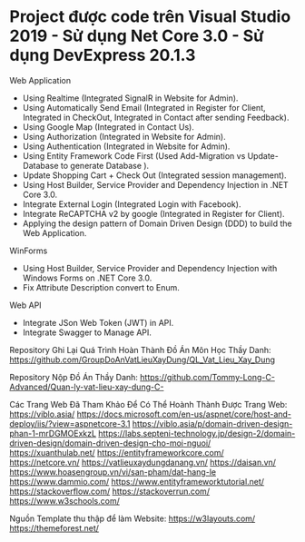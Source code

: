 # Project được code trên Visual Studio 2019 - Sử dụng Net Core 3.0 - Sử dụng DevExpress 20.1.3

Web Application

- Using  Realtime (Integrated SignalR in Website for Admin).
- Using  Automatically Send Email (Integrated in Register for Client, Integrated in CheckOut, Integrated in Contact after sending Feedback).
- Using  Google Map (Integrated in Contact Us).
- Using  Authorization (Integrated in Website for Admin).
- Using  Authentication (Integrated in Website for Admin).
- Using  Entity Framework Code First (Used Add-Migration vs Update-Database to generate Database ).
- Update Shopping Cart + Check Out (Integrated session management).
- Using Host Builder, Service Provider and Dependency Injection in .NET Core 3.0.
- Integrate External Login (Integrated Login with Facebook).
- Integrate ReCAPTCHA v2 by google (Integrated in Register for Client).
- Applying the design pattern of Domain Driven Design (DDD) to build the Web Application.

WinForms

- Using Host Builder, Service Provider and Dependency Injection with Windows Forms on .NET Core 3.0.
- Fix Attribute Description convert to Enum.

Web API

- Integrate JSon Web Token (JWT) in API.
- Integrate Swagger to Manage API.

Repository Ghi Lại Quá Trình Hoàn Thành Đồ Án Môn Học Thầy Danh:
https://github.com/GroupDoAnVatLieuXayDung/QL_Vat_Lieu_Xay_Dung

Repository Nộp Đồ Án Thầy Danh:
https://github.com/Tommy-Long-C-Advanced/Quan-ly-vat-lieu-xay-dung-C-

Các Trang Web Đã Tham Khảo Để Có Thể Hoành Thành Được Trang Web:
https://viblo.asia/
https://docs.microsoft.com/en-us/aspnet/core/host-and-deploy/iis/?view=aspnetcore-3.1
https://viblo.asia/p/domain-driven-design-phan-1-mrDGMOExkzL
https://labs.septeni-technology.jp/design-2/domain-driven-design/domain-driven-design-cho-moi-nguoi/
https://xuanthulab.net/
https://entityframeworkcore.com/
https://netcore.vn/
https://vatlieuxaydungdanang.vn/
https://daisan.vn/
https://www.hoasengroup.vn/vi/san-pham/dat-hang-le
https://www.dammio.com/
https://www.entityframeworktutorial.net/
https://stackoverflow.com/
https://stackoverrun.com/
https://www.w3schools.com/

Nguồn Template thu thập để làm Website:
https://w3layouts.com/
https://themeforest.net/
